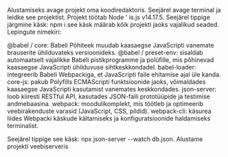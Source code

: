 Alustamiseks avage projekt oma koodiredaktoris. 
Seejärel avage terminal ja leidke see projektist. 
Projekt töötab Node ' is.js v14.17.5.
Seejärel tippige järgmine käsk: npm i.see käsk määrab kõik projekti jaoks vajalikud seaded.
Lepingute nimekiri:

@babel / core: Babeli Põhiteek muudab kaasaegse JavaScripti vanemate brauserite ühilduvateks versioonideks.
@babel / preset-env: sisaldab automaatselt vajalikke Babeli pistikprogramme ja polüfille, mis põhinevad kaasaegse JavaScripti ühilduvuse sihtkeskkondadel.
babel-loader: integreerib Babeli Webpackiga, et JavaScripti faile ehitamise ajal üle kanda.
core-js: pakub Polyfills ECMAScripti funktsioonide jaoks, võimaldades kaasaegse JavaScripti kasutamist vanemates keskkondades.
json-server: loob kiiresti RESTful API, kasutades JSON-faili prototüüpide ja testimise andmebaasina.
webpack: moodulikomplekt, mis töötleb ja optimeerib veebirakenduste varasid (JavaScript, CSS, pildid).
webpack-cli: käsurea liides Webpacki käskude käitamiseks ja konfiguratsioonide haldamiseks terminalist.

Seejärel tippige see käsk: npx json-server --watch db.json.
Alustame projekti veebiserveris